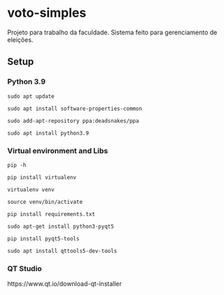 # voto-simples
Projeto para trabalho da faculdade. Sistema feito para gerenciamento de eleições.

<h2>Setup</h2>
<h3>Python 3.9</h3>
<p><code>sudo apt update</code></p>
<p><code>sudo apt install software-properties-common</code></p>
<p><code>sudo add-apt-repository ppa:deadsnakes/ppa</code></p>
<p><code>sudo apt install python3.9</code></p>

<h3>Virtual environment and Libs</h3>
<p><code>pip -h</code></p>
<p><code>pip install virtualenv</code></p>
<p><code>virtualenv venv</code></p>
<p><code>source venv/bin/activate</code></p>
<p><code>pip install requirements.txt</code></p>
<p><code>sudo apt-get install python3-pyqt5</code></p>
<p><code>pip install pyqt5-tools</code></p>
<p><code>sudo apt install qttools5-dev-tools</code></p>

<h3>QT Studio</h3>
https://www.qt.io/download-qt-installer